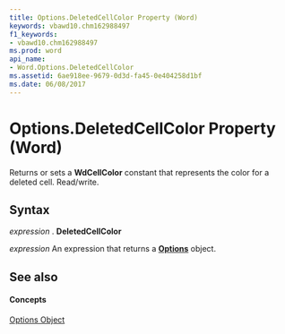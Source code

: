 ```yaml
---
title: Options.DeletedCellColor Property (Word)
keywords: vbawd10.chm162988497
f1_keywords:
- vbawd10.chm162988497
ms.prod: word
api_name:
- Word.Options.DeletedCellColor
ms.assetid: 6ae918ee-9679-0d3d-fa45-0e404258d1bf
ms.date: 06/08/2017
---
```



# Options.DeletedCellColor Property (Word)

Returns or sets a  **WdCellColor** constant that represents the color for a deleted cell. Read/write.


## Syntax

 _expression_ . **DeletedCellColor**

 _expression_ An expression that returns a **[Options](Word.Options.md)** object.


## See also


#### Concepts


[Options Object](Word.Options.md)

